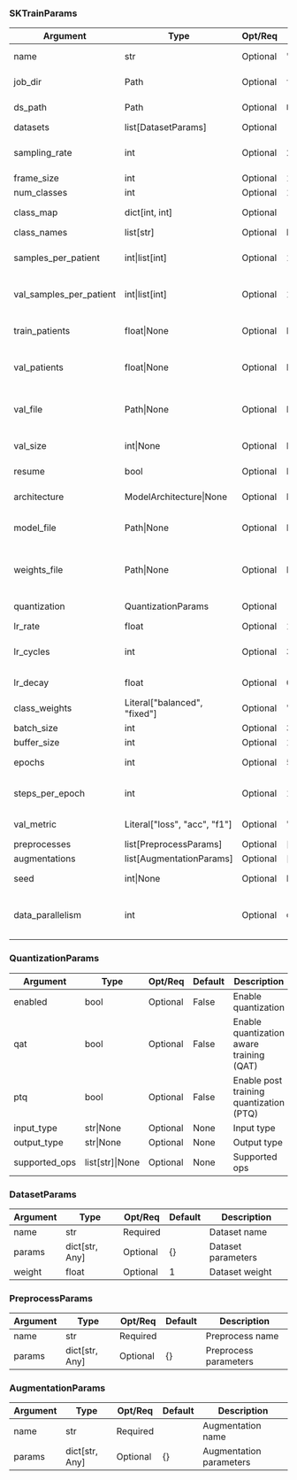 ### SKTrainParams

| Argument | Type | Opt/Req | Default | Description |
| --- | --- | --- | --- | --- |
| name | str | Optional | "experiment" | Experiment name |
| job_dir | Path | Optional | `tempfile.gettempdir` | Job output directory |
| ds_path | Path | Optional | `Path()` | Dataset directory |
| datasets | list[DatasetParams] | Optional |  | Datasets |
| sampling_rate | int | Optional | 250 | Target sampling rate (Hz) |
| frame_size | int | Optional | 1250 | Frame size |
| num_classes | int | Optional | 1 | # of classes |
| class_map | dict[int, int] | Optional |  | Class/label mapping |
| class_names | list[str] | Optional | None | Class names |
| samples_per_patient | int\|list[int] | Optional | 1000 | # train samples per patient |
| val_samples_per_patient | int\|list[int] | Optional | 1000 | # validation samples per patient |
| train_patients | float\|None | Optional | None | # or proportion of patients for training |
| val_patients | float\|None | Optional | None | # or proportion of patients for validation |
| val_file | Path\|None | Optional | None | Path to load/store pickled validation file |
| val_size | int\|None | Optional | None | # samples for validation |
| resume | bool | Optional | False | Resume training |
| architecture | ModelArchitecture\|None | Optional | None | Custom model architecture |
| model_file | Path\|None | Optional | None | Path to save model file (.keras) |
| weights_file | Path\|None | Optional | None | Path to a checkpoint weights to load |
| quantization | QuantizationParams | Optional |  | Quantization parameters |
| lr_rate | float | Optional | 1e-3 | Learning rate |
| lr_cycles | int | Optional | 3 | Number of learning rate cycles |
| lr_decay | float | Optional | 0.9 | Learning rate decay |
| class_weights | Literal["balanced", "fixed"] | Optional | "fixed" | Class weights |
| batch_size | int | Optional | 32 | Batch size |
| buffer_size | int | Optional | 100 | Buffer size |
| epochs | int | Optional | 50 | Number of epochs |
| steps_per_epoch | int | Optional | 10 | Number of steps per epoch |
| val_metric | Literal["loss", "acc", "f1"] | Optional | "loss" | Performance metric |
| preprocesses | list[PreprocessParams] | Optional | [] | Preprocesses |
| augmentations | list[AugmentationParams] | Optional | [] | Augmentations |
| seed | int\|None | Optional | None | Random state seed |
| data_parallelism | int | Optional | `os.cpu_count() or 1` | # of data loaders running in parallel |

### QuantizationParams

| Argument | Type | Opt/Req | Default | Description |
| --- | --- | --- | --- | --- |
| enabled | bool | Optional | False | Enable quantization |
| qat | bool | Optional | False | Enable quantization aware training (QAT) |
| ptq | bool | Optional | False | Enable post training quantization (PTQ) |
| input_type | str\|None | Optional | None | Input type |
| output_type | str\|None | Optional | None | Output type |
| supported_ops | list[str]\|None | Optional | None | Supported ops |

### DatasetParams

| Argument | Type | Opt/Req | Default | Description |
| --- | --- | --- | --- | --- |
| name | str | Required |  | Dataset name |
| params | dict[str, Any] | Optional | {} | Dataset parameters |
| weight | float | Optional | 1 | Dataset weight |

### PreprocessParams

| Argument | Type | Opt/Req | Default | Description |
| --- | --- | --- | --- | --- |
| name | str | Required |  | Preprocess name |
| params | dict[str, Any] | Optional | {} | Preprocess parameters |

### AugmentationParams

| Argument | Type | Opt/Req | Default | Description |
| --- | --- | --- | --- | --- |
| name | str | Required |  | Augmentation name |
| params | dict[str, Any] | Optional | {} | Augmentation parameters |
